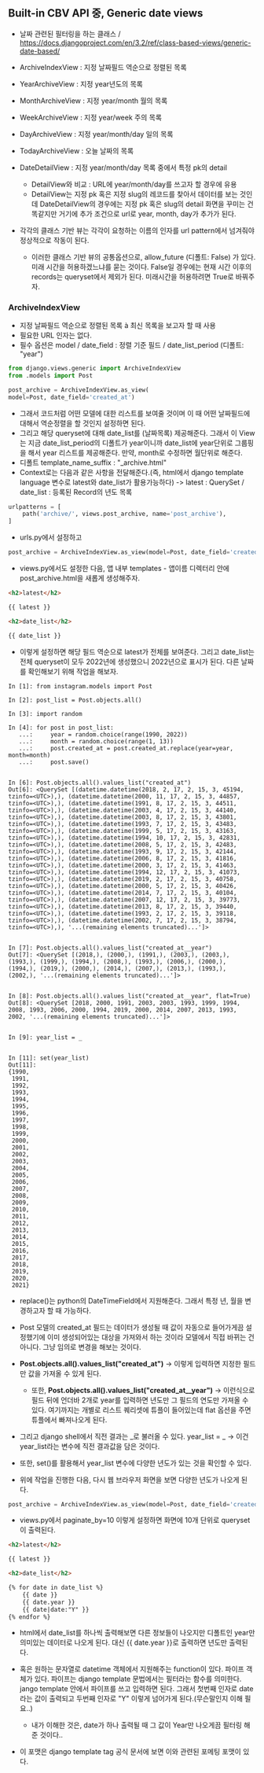 ## Built-in CBV API 중, Generic date views
- 날짜 관련된 필터링을 하는 클래스 / https://docs.djangoproject.com/en/3.2/ref/class-based-views/generic-date-based/ 
- ArchiveIndexView : 지정 날짜필드 역순으로 정렬된 목록
- YearArchiveView : 지정 year년도의 목록
- MonthArchiveView : 지정 year/month 월의 목록
- WeekArchiveView : 지정 year/week 주의 목록
- DayArchiveView : 지정 year/month/day 일의 목록
- TodayArchiveView : 오늘 날짜의 목록
- DateDetailView : 지정 year/month/day 목록 중에서 특정 pk의 detail
  - DetailView와 비교 : URL에 year/month/day를 쓰고자 할 경우에 유용 
  - DetailView는 지정 pk 혹은 지정 slug의 레코드를 찾아서 데이터를 보는 것인데 DateDetailView의 경우에는 지정 pk 혹은 slug의 detail 화면을 꾸미는 건 똑같지만 거기에 추가 조건으로 url로 year, month, day가 추가가 된다.

- 각각의 클래스 기반 뷰는 각각이 요청하는 이름의 인자를 url pattern에서 넘겨줘야 정상적으로 작동이 된다.
  - 이러한 클래스 기반 뷰의 공통옵션으로, allow_future (디폴트: False) 가 있다. 미래 시간을 허용하겠느냐를 묻는 것이다. False일 경우에는 현재 시간 이후의 records는 queryset에서 제외가 된다. 미래시간을 허용하려면 True로 바꿔주자.


### ArchiveIndexView
- 지정 날짜필드 역순으로 정렬된 목록 à 최신 목록을 보고자 할 때 사용
- 필요한 URL 인자는 없다.
- 필수 옵션은 model / date_field : 정렬 기준 필드 / date_list_period (디폴트: "year")

```python
from django.views.generic import ArchiveIndexView
from .models import Post

post_archive = ArchiveIndexView.as_view(
model=Post,	date_field='created_at')
```

- 그래서 코드처럼 어떤 모델에 대한 리스트를 보여줄 것이며 이 때 어떤 날짜필드에 대해서 역순정렬을 할 것인지 설정하면 된다.
- 그리고 해당 queryset에 대해 date_list를 (날짜목록) 제공해준다. 그래서 이 View는 지금 date_list_period의 디폴트가 year이니까 date_list에 year단위로 그룹핑을 해서 year 리스트를 제공해준다. 만약, month로 수정하면 월단위로 해준다.
- 디폴트 template_name_suffix : "_archive.html"
- Context로는 다음과 같은 사항을 전달해준다.(즉, html에서 django template language 변수로 latest와 date_list가 활용가능하다) -> latest : QuerySet / date_list : 등록된 Record의 년도 목록    


```python
urlpatterns = [
    path('archive/', views.post_archive, name='post_archive'),
]
```

- urls.py에서 설정하고

```python
post_archive = ArchiveIndexView.as_view(model=Post, date_field='created_at')
```

- views.py에서도 설정한 다음, 앱 내부 templates - 앱이름 디렉터리 안에 post_archive.html을 새롭게 생성해주자.

```html
<h2>latest</h2>

{{ latest }}

<h2>date_list</h2>

{{ date_list }}
```

- 이렇게 설정하면 해당 필드 역순으로 latest가 전체를 보여준다. 그리고 date_list는 전체 queryset이 모두 2022년에 생성했으니 2022년으로 표시가 된다. 다른 날짜를 확인해보기 위해 작업을 해보자.

```terminal
In [1]: from instagram.models import Post

In [2]: post_list = Post.objects.all()

In [3]: import random

In [4]: for post in post_list:
   ...:     year = random.choice(range(1990, 2022))
   ...:     month = random.choice(range(1, 13))
   ...:     post.created_at = post.created_at.replace(year=year, month=month)
   ...:     post.save()
   
   
In [6]: Post.objects.all().values_list("created_at")
Out[6]: <QuerySet [(datetime.datetime(2018, 2, 17, 2, 15, 3, 45194, tzinfo=<UTC>),), (datetime.datetime(2000, 11, 17, 2, 15, 3, 44857, tzinfo=<UTC>),), (datetime.datetime(1991, 8, 17, 2, 15, 3, 44511, tzinfo=<UTC>),), (datetime.datetime(2003, 4, 17, 2, 15, 3, 44140, tzinfo=<UTC>),), (datetime.datetime(2003, 8, 17, 2, 15, 3, 43801, tzinfo=<UTC>),), (datetime.datetime(1993, 7, 17, 2, 15, 3, 43483, tzinfo=<UTC>),), (datetime.datetime(1999, 5, 17, 2, 15, 3, 43163, tzinfo=<UTC>),), (datetime.datetime(1994, 10, 17, 2, 15, 3, 42831, tzinfo=<UTC>),), (datetime.datetime(2008, 5, 17, 2, 15, 3, 42483, tzinfo=<UTC>),), (datetime.datetime(1993, 9, 17, 2, 15, 3, 42144, tzinfo=<UTC>),), (datetime.datetime(2006, 8, 17, 2, 15, 3, 41816, tzinfo=<UTC>),), (datetime.datetime(2000, 3, 17, 2, 15, 3, 41463, tzinfo=<UTC>),), (datetime.datetime(1994, 12, 17, 2, 15, 3, 41073, tzinfo=<UTC>),), (datetime.datetime(2019, 2, 17, 2, 15, 3, 40758, tzinfo=<UTC>),), (datetime.datetime(2000, 5, 17, 2, 15, 3, 40426, tzinfo=<UTC>),), (datetime.datetime(2014, 7, 17, 2, 15, 3, 40104, tzinfo=<UTC>),), (datetime.datetime(2007, 12, 17, 2, 15, 3, 39773, tzinfo=<UTC>),), (datetime.datetime(2013, 8, 17, 2, 15, 3, 39440, tzinfo=<UTC>),), (datetime.datetime(1993, 2, 17, 2, 15, 3, 39118, tzinfo=<UTC>),), (datetime.datetime(2002, 7, 17, 2, 15, 3, 38794, tzinfo=<UTC>),), '...(remaining elements truncated)...']>   
   

In [7]: Post.objects.all().values_list("created_at__year")
Out[7]: <QuerySet [(2018,), (2000,), (1991,), (2003,), (2003,), (1993,), (1999,), (1994,), (2008,), (1993,), (2006,), (2000,), (1994,), (2019,), (2000,), (2014,), (2007,), (2013,), (1993,), (2002,), '...(remaining elements truncated)...']>


In [8]: Post.objects.all().values_list("created_at__year", flat=True)
Out[8]: <QuerySet [2018, 2000, 1991, 2003, 2003, 1993, 1999, 1994, 2008, 1993, 2006, 2000, 1994, 2019, 2000, 2014, 2007, 2013, 1993, 2002, '...(remaining elements truncated)...']>


In [9]: year_list = _


In [11]: set(year_list)
Out[11]: 
{1990,
 1991,
 1992,
 1993,
 1994,
 1995,
 1996,
 1997,
 1998,
 1999,
 2000,
 2001,
 2002,
 2003,
 2004,
 2005,
 2006,
 2007,
 2008,
 2009,
 2010,
 2011,
 2012,
 2013,
 2014,
 2015,
 2016,
 2017,
 2018,
 2019,
 2020,
 2021}
```

- replace()는 python의 DateTimeField에서 지원해준다. 그래서 특정 년, 월을 변경하고자 할 때 가능하다.
- Post 모델의 created_at 필드는 데이터가 생성될 때 값이 자동으로 들어가게끔 설정했기에 이미 생성되어있는 대상을 가져와서 하는 것이라 모델에서 직접 바뀌는 건 아니다. 그냥 임의로 변경을 해보는 것이다.
- **Post.objects.all().values_list("created_at")** -> 이렇게 입력하면 지정한 필드만 값을 가져올 수 있게 된다.
  - 또한, **Post.objects.all().values_list("created_at__year")** -> 이런식으로 필드 뒤에 언더바 2개로 year를 입력하면 년도만 그 필드의 연도만 가져올 수 있다. 여기까지는 개별로 리스트 퀘리셋에 튜플이 들어있는데 flat 옵션을 주면 튜플에서 빠져나오게 된다.
- 그리고 django shell에서 직전 결과는 _로 불러올 수 있다. year_list = _ -> 이건 year_list라는 변수에 직전 결과값을 담은 것이다.
- 또한, set()를 활용해서 year_list 변수에 다양한 년도가 있는 것을 확인할 수 있다.

- 위에 작업을 진행한 다음, 다시 웹 브라우저 화면을 보면 다양한 년도가 나오게 된다.

```python
post_archive = ArchiveIndexView.as_view(model=Post, date_field='created_at', paginate_by=10)
```

- views.py에서 paginate_by=10 이렇게 설정하면 화면에 10개 단위로 queryset이 출력된다.

```html
<h2>latest</h2>

{{ latest }}

<h2>date_list</h2>

{% for date in date_list %}
    {{ date }}
    {{ date.year }}
    {{ date|date:"Y" }}
{% endfor %}
```

- html에서 date_list를 하나씩 출력해보면 다른 정보들이 나오지만 디폴트인 year만 의미있는 데이터로 나오게 된다. 대신 {{ date.year }}로 출력하면 년도만 출력된다.
- 혹은 원하는 문자열로 datetime 객체에서 지원해주는 function이 있다. 파이프 객체가 있다. 파이프는 django template 문법에서는 필터라는 함수를 의미한다. jango template 안에서 파이프를 쓰고 입력하면 된다. 그래서 첫번째 인자로 date라는 값이 출력되고 두번째 인자로 "Y" 이렇게 넘어가게 된다.(무슨말인지 이해 필요..)
  - 내가 이해한 것은, date가 하나 출력될 때 그 값이 Year만 나오게끔 필터링 해준 것이다..

- 이 포맷은 django template tag 공식 문서에 보면 이와 관련된 포메팅 포맷이 있다.
